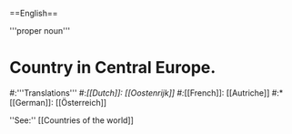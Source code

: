 ==English==

'''proper noun'''

# Country in Central Europe.
#:'''Translations'''
#:*[[Dutch]]: [[Oostenrijk]]
#:*[[French]]: [[Autriche]]
#:*[[German]]: [[Österreich]]

''See:'' [[Countries of the world]]